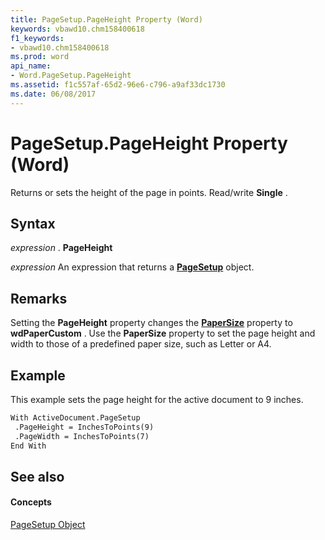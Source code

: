 ```yaml
---
title: PageSetup.PageHeight Property (Word)
keywords: vbawd10.chm158400618
f1_keywords:
- vbawd10.chm158400618
ms.prod: word
api_name:
- Word.PageSetup.PageHeight
ms.assetid: f1c557af-65d2-96e6-c796-a9af33dc1730
ms.date: 06/08/2017
---
```



# PageSetup.PageHeight Property (Word)

Returns or sets the height of the page in points. Read/write  **Single** .


## Syntax

 _expression_ . **PageHeight**

 _expression_ An expression that returns a **[PageSetup](Word.PageSetup.md)** object.


## Remarks

Setting the  **PageHeight** property changes the **[PaperSize](Word.PageSetup.PaperSize.md)** property to **wdPaperCustom** . Use the **PaperSize** property to set the page height and width to those of a predefined paper size, such as Letter or A4.


## Example

This example sets the page height for the active document to 9 inches.


```vb
With ActiveDocument.PageSetup 
 .PageHeight = InchesToPoints(9) 
 .PageWidth = InchesToPoints(7) 
End With
```


## See also


#### Concepts


[PageSetup Object](Word.PageSetup.md)

